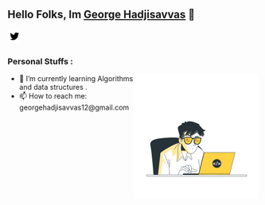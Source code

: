## Hello Folks, Im [George Hadjisavvas](https://georgehadjisavva.dev) 👋

[![alt text][1.1]][1]

<h3> Personal Stuffs :</h3>
<img src="coding-animate.svg" width="250" height="250" style="float:right"/>
<ul>
  <li>🌱 I’m currently learning Algorithms and data structures .</li>
  <li> 📫 How to reach me: georgehadjisavvas12@gmail.com </li>
</ul>


<!--Constants icons & urls -->
[1]: http://www.twitter.com/sCuz123
[1.1]: twitter.png





<!-- **sCuz12/sCuz12** is a ✨ _special_ ✨ repository because its `README.md` (this file) appears on your GitHub profile. -->
<!-- Here are some ideas to get you started:

- 🔭 I’m currently working on ...
- 🌱 I’m currently learning ...
- 👯 I’m looking to collaborate on ...
- 🤔 I’m looking for help with ...
- 💬 Ask me about ...
- 📫 How to reach me: ...
- 😄 Pronouns: ...
- ⚡ Fun fact: ...
-->

